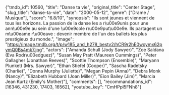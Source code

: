 {"tmdb_id": 10560, "title": "Danse ta vie", "original_title": "Center Stage", "slug_title": "danse-ta-vie", "date": "2000-05-12", "genre": ["Drame / Musique"], "score": "6.8/10", "synopsis": "Ils sont jeunes et viennent de tous les horizons. La passion de la danse les a r\u00e9unis pour une ann\u00e9e au sein d'une \u00e9cole r\u00e9put\u00e9e. Ils partagent un m\u00eame r\u00eave : devenir membre de l'un des ballets les plus prestigieux du monde.", "image": "https://image.tmdb.org/t/p/w185_and_h278_bestv2/hCR9r2hE0woymx62pymQ0Bs4mk7.jpg", "actors": ["Amanda Schull (Jody Sawyer)", "Zoe Saldana (Eva Rodr\u00edguez)", "Susan May Pratt (Maureen Cummings)", "Peter Gallagher (Jonathan Reeves)", "Scottie Thompson (Ensemble)", "Maryann Plunkett (Mrs. Sawyer)", "Ethan Stiefel (Cooper)", "Sascha Radetsky (Charlie)", "Donna Murphy (Juliette)", "Megan Pepin (Anna)", "Debra Monk (Nancy)", "Elizabeth Hubbard (Joan Miller)", "Eion Bailey (Jim)", "Marcia Jean Kurtz (Emily's Mother)"], "comments": [], "recommandations_id": [16346, 431230, 17403, 16562], "youtube_key": "CmHPpl5FNh8"}